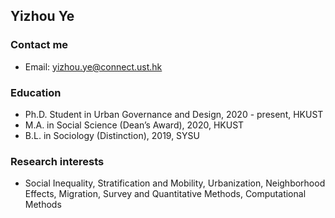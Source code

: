 
## Yizhou Ye
### Contact me
- Email: yizhou.ye@connect.ust.hk

### Education
  - Ph.D. Student in Urban Governance and Design, 2020 - present, HKUST
  - M.A. in Social Science (Dean’s Award), 2020, HKUST
  - B.L. in Sociology (Distinction), 2019, SYSU

### Research interests
  - Social Inequality, Stratification and Mobility, Urbanization, Neighborhood Effects, Migration, Survey and Quantitative Methods, Computational Methods
